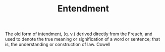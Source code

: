 ---
title: Entendment
letter: E
permalink: "/definitions/bld-entendment.html"
body: The old form of intendment, (q. v.) derived directly from the Freuch, and used
  to denote the true meaning or signification of a word or sentence; that is, the
  understanding or construction of law. Cowell
published_at: '2018-07-07'
source: Black's Law Dictionary 2nd Ed (1910)
layout: post
---